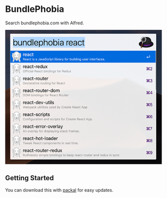 BundlePhobia 
=================
Search bundlephobia.com with Alfred.

![Screenshot](screenshot.png)

## Getting Started

You can download this with [packal](https://github.com/packal/repository/raw/master/com.gilbarbara.bundlephobia/bundlephobia.alfredworkflow) for easy updates.
